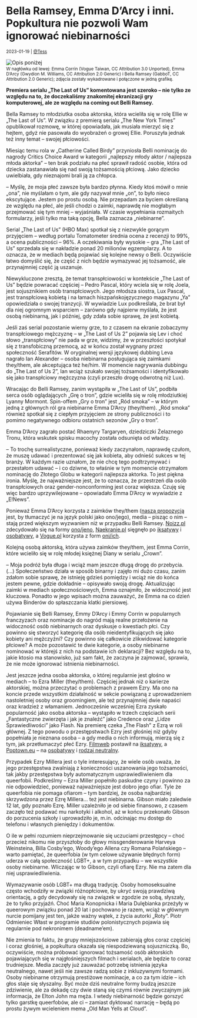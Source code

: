 # Bella Ramsey, Emma D’Arcy i inni. Popkultura nie pozwoli Wam ignorować niebinarności

<small>2023-01-19 | [@Tess](/@Tess)</small>

![Opis poniżej](/img-local/blog/niebinarne-gwiazdy.png)

<p style="margin-top: -.75rem"><small class="text-muted">W nagłówku od lewej: Emma Corrin (Vogue Taiwan, CC Attribution 3.0 Unported), Emma D’Arcy (Gwydion M. Williams, CC Attribution 2.0 Generic) i Bella Ramsey (GabboT, CC Attribution 2.0 Generic); zdjęcia zostały wykadrowane i połączone w jedną grafikę.</small></p>

**Premiera serialu „The Last of Us” komentowana jest szeroko – nie tylko ze względu na to, że doczekaliśmy znakomitej ekranizacji gry komputerowej, ale ze względu na coming out Belli Ramsey.**

Bella Ramsey to młodziutka osoba aktorska, która wcieliła się w rolę Ellie w „The Last of Us”. W związku z premierą serialu „The New York Times” opublikował rozmowę, w której opowiadała, jak musiała mierzyć się z hejtem, gdyż nie pasowała do wyobrażeń o growej Ellie. Poruszyła jednak też inny temat – swojej płciowości.

Miesiąc temu rola w „Catherine Called Birdy” przyniosła Belli nominację do nagrody Critics Choice Award w kategorii „najlepszy młody aktor / najlepsza młoda aktorka” – ten brak podziału na płeć sprawił radość osobie, która od dziecka zastanawiała się nad swoją tożsamością płciową. Jako dziecko uwielbiała, gdy nieznajomi brali ją za chłopca.

– Myślę, że moja płeć zawsze była bardzo płynna. Kiedy ktoś mówił o mnie „ona”, nie myślałam o tym, ale gdy nazywał mnie „on”, to było nieco ekscytujące. Jestem po prostu osobą. Nie przepadam za byciem określaną ze względu na płeć, ale jeśli chodzi o zaimki, naprawdę nie mogłabym przejmować się tym mniej – wyjaśniała. W czasie wypełniania rozmaitych formularzy, jeśli tylko ma taką opcję, Bella zaznacza „niebinarne”.

Serial „The Last of Us” (HBO Max) spotkał się z niezwykle gorącym przyjęciem – według portalu Tomatometer średnia ocena z recenzji to 99%, a ocena publiczności – 96%. A oczekiwania były wysokie – gra „The Last of Us” sprzedała się w nakładzie ponad 20 milionów egzemplarzy. A to oznacza, że w mediach będą pojawiać się kolejne newsy o Belli. Oczywiście łatwo domyślić się, że część z nich będzie wymazywać jej tożsamość, ale przynajmniej część ją uszanuje.

Niewykluczone zresztą, że temat transpłciowości w kontekście „The Last of Us” będzie powracać częściej – Pedro Pascal, który wciela się w rolę Joela, jest sojusznikiem osób transpłciowych. Jego młodsza siostra, Lux Pascal, jest transpłciową kobietą i na łamach hiszpańskojęzycznego magazynu „Ya” opowiedziała o swojej tranzycji. W wywiadzie Lux podkreślała, że brat był dla niej ogromnym wsparciem – zarówno gdy najpierw myślała, że jest osobą niebinarną, jak i później, gdy zdała sobie sprawę, że jest kobietą.

Jeśli zaś serial pozostanie wierny grze, to z czasem na ekranie zobaczymy transpłciowego mężczyznę – w „The Last of Us 2” pojawia się Lev i choć słowo „transpłciowy” nie pada w grze, widzimy, że w przeszłości spotykał się z transfobiczną przemocą, aż w końcu został wygnany przez społeczność Serafitów. W oryginalnej wersji językowej dubbing Leva nagrało Ian Alexander – osoba niebinarna posługująca się zaimkami they/them, ale akceptująca też he/him. W momencie nagrywania dubbingu do „The Last of Us 2”, Ian wciąż szukało swojej tożsamości i identyfikowało się jako transpłciowy mężczyzna (czyli przeszło drogę odwrotną niż Lux).

Wracając do Belli Ramsey, zanim wystąpiła w „The Last of Us”, podbiła serca osób oglądających „Grę o tron”, gdzie wcieliła się w rolę młodziutkiej Lyanny Mormont. Spin-offem „Gry o tron” jest „Ród smoka” – w którym jedną z głównych ról gra niebinarne Emma D’Arcy (they/them). „Ród smoka” również spotkał się z ciepłym przyjęciem ze strony publiczności i to pomimo negatywnego odbioru ostatnich sezonów „Gry o tron”.

Emma D’Arcy zagrało postać Rhaenyry Targaryen, dziedziczki Żelaznego Tronu, która wskutek spisku macochy została odsunięta od władzy.

– To trochę surrealistyczne, ponieważ kiedy zaczynałom, naprawdę czułom, że muszę udawać i prezentować się jak kobieta, aby odnieść sukces w tej branży. W każdym razie uznałom, że nie chcę tego podtrzymywać i przestałom udawać – i co dziwne, to właśnie w tym momencie otrzymałom nominację do Złotego Globu w kategorii najlepsza aktorka. To jest piękna ironia. Myślę, że najważniejsze jest, że to oznacza, że przestrzeń dla osób transpłciowych oraz gender-nonconforming jest coraz większa. Czuję się więc bardzo uprzywilejowane – opowiadało Emma D’Arcy w wywiadzie z „E!News”.

Ponieważ Emma D’Arcy korzysta z zaimków they/them ([naszą propozycją](https://zaimki.pl/t%C5%82umaczenie) jest, by tłumaczyć je na język polski jako ono/jego),
media – pisząc o nim – stają przed większym wyzwaniem niż w przypadku Belli Ramsey.
[Noizz.pl](https://noizz.pl/lgbt/zlote-globy-2023-emma-darcy-nominowane-jako-najlepsza-aktorka-to-ironia/h77tc1x) zdecydowało się na formy [ono/jeno](https://zaimki.pl/ono/jeno),
[Naekranie.pl](https://naekranie.pl/lekkie/zlote-globy-emma-darcy-niebinarna-aktorka-kategoria-1673530135) sięgnęło po [iksatywy](https://zaimki.pl/iksatywy) i [osobatywy](https://zaimki.pl/osobatywy),
a [Vogue.pl](https://www.vogue.pl/a/rod-smoka-emma-darcy-wlada-bestiami) korzysta z form [oni/ich](https://zaimki.pl/oni/ich).

Kolejną osobą aktorską, która używa zaimków they/them, jest Emma Corrin, które wcieliło się w rolę młodej księżnej Diany w serialu „Crown”.

– Moja podróż była długa i wciąż mam jeszcze długą drogę do przebycia. (...) Społeczeństwo działa w sposób binarny i zajęło mi dużo czasu, zanim zdałom sobie sprawę, że istnieję gdzieś pomiędzy i wciąż nie do końca jestem pewne, gdzie dokładnie – opisywało swoją drogę. Aktualizując zaimki w mediach społecznościowych, Emma oznajmiło, że widoczność jest kluczowa. Ponadto w jego wpisach można zauważyć, że Emma na co dzień używa Binderów do spłaszczania klatki piersiowej.

Pojawianie się Belli Ramsey, Emmy D’Arcy i Emmy Corrin w popularnych franczyzach oraz nominacje do nagród mają realne przełożenie na widoczność osób niebinarnych oraz dyskusje o kwestiach płci. Czy powinno się stworzyć kategorię dla osób nieidentyfikujących się jako kobiety ani mężczyźni? Czy powinno się całkowicie zlikwidować kategorie płciowe? A może pozostawić te dwie kategorie, a osoby niebinarne nominować w którejś z nich na podstawie ich deklaracji? Bez względu na to, jakie ktosio ma stanowisko, już sam fakt, że zaczyna je zajmować, sprawia, że nie może ignorować istnienia niebinarności.

Jest jeszcze jedna osoba aktorska, o której regularnie jest głośno w mediach – to Ezra Miller (they/them). 
Częściej jednak niż o karierze aktorskiej, można przeczytać o problemach z prawem Ezry. 
Ma ono na koncie przede wszystkim działalność w sekcie powiązaną z uprowadzeniem nastoletniej osoby oraz groomingiem, 
ale też przynajmniej dwie napaści oraz kradzież z włamaniem. Jednocześnie wcześniej Ezra zyskało popularność jako osoba aktorska – 
wystąpiło w trzech częściach serii „Fantastyczne zwierzęta i jak je znaleźć” jako Credence oraz „Lidze Sprawiedliwości” jako Flash.
Na premierę czeka „The Flash” z Ezrą w roli głównej. Z tego powodu o przestępstwach Ezry jest głośniej niż gdyby popełniała je nieznana osoba – 
a gdy media o nich informują, mierzą się z tym, jak przetłumaczyć płeć Ezry.
[Filmweb](https://www.filmweb.pl/news/Ezra+Miller+z+ugod%C4%85.+Na+jakie+warunki+zgodzi%C5%82x+si%C4%99+ekranowy+Flash+z+uniwersum+DC-149155) postawił na [iksatywy](https://zaimki.pl/iksatywy),
a [Poptown.eu](https://poptown.eu/przestepstwa-ezry-miller-to-nie-okazja-do-queerfobii/) – na [osobatywy](https://zaimki.pl/osobatywy) i [rodzaj neutralny](https://zaimki.pl/ono/jego).

Przypadek Ezry Millera jest o tyle interesujący, że wiele osób uważa, że jego przestępstwa zwalniają z konieczności uszanowania jego tożsamości, tak jakby przestępstwa były automatycznym usprawiedliwieniem dla queerfobii. Podkreślmy – Ezra Miller popełniło paskudne czyny i powinno za nie odpowiedzieć, ponieważ najważniejsze jest dobro jego ofiar. Tyle że queerfobia nie pomaga ofiarom – tym bardziej, że osoba najbardziej skrzywdzona przez Ezrę Millera… też jest niebinarna. Gibson miało zaledwie 12 lat, gdy poznało Ezrę. Miller uzależniło je od siebie finansowo, z czasem zaczęło też podawać mu narkotyki i alkohol, aż w końcu przekonało Gibson do porzucenia szkoły i uprowadziło je, m.in. odcinając mu dostęp do telefonu i własnych pieniędzy i dokumentów.

O ile w pełni rozumiem nieprzejmowanie się uczuciami przestępcy – choć przecież nikomu nie przyszłoby do głowy missgenderowanie Harveya Weinsteina, Billa Cosby’ego, Woody’ego Allena czy Romana Polańskiego – warto pamiętać, że queerfobia (w tym celowe używanie błędnych form) uderza w całą społeczność LGBT+, a w tym przypadku – we wszystkie osoby niebinarne. Wliczając w to Gibson, czyli ofiarę Ezry. Nie ma zatem dla niej usprawiedliwienia.

Wymazywanie osób LGBT+ ma długą tradycję. Osoby homoseksualne często wchodziły w związki różnopłciowe, by ukryć swoją prawdziwą orientację, a gdy decydowały się na związek w zgodzie ze sobą, słyszały, że to tylko przyjaźń. Choć Maria Konopnicka i Maria Dulębianka przeżyły w queerowym związku ponad 20 lat i pochowano je razem, wciąż w głównym nurcie pomijany jest ten, jakże ważny wątek, z życia autorki „Roty”. Piotr Odmieniec Włast w programie studiów polonistycznych pojawia się regularnie pod nekronimem (deadname’em).

Nie zmienia to faktu, że grupy mniejszościowe zabierają głos coraz częściej i coraz głośniej, a popkultura okazała się niespodziewaną sojuszniczką. Bo, oczywiście, można próbować ignorować tożsamość osób aktorskich pojawiających się w najgłośniejszych filmach i serialach, ale będzie to coraz trudniejsze. Media zaczęły już zauważać potrzebę istnienia języka neutralnego, nawet jeśli nie zawsze radzą sobie z inkluzywnymi formami. Osoby niebinarne otrzymują prestiżowe nominacje, a co za tym idzie – ich głos staje się słyszalny. Być może dziś neutralne formy budzą jeszcze zdziwienie, ale za dekadę czy dwie staną się czymś równie zwyczajnym jak informacja, że Elton John ma męża.  I wtedy niebinarność będzie gorszyć tylko garstkę queerfobów, ale ci – zamiast dyktować narrację – będą po prostu żywym wcieleniem mema „Old Man Yells at Cloud”.
